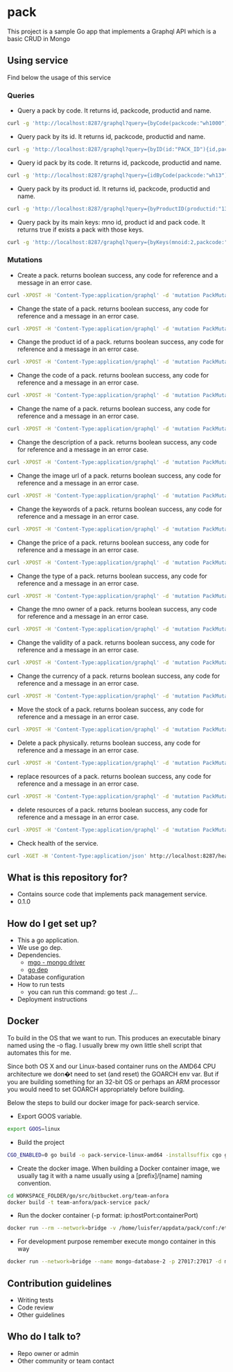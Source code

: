 # pack
This project is a sample Go app that implements a Graphql API which is a basic CRUD in Mongo

## Using service ##

Find below the usage of this service

### Queries ###

* Query a pack by code. It returns id, packcode, productid and name.

```sh
curl -g 'http://localhost:8287/graphql?query={byCode(packcode:"wh1000"){id,packcode,ownerid,resources{name,isfree},prodid,name}}'
```

* Query pack by its id. It returns id, packcode, productid and name.

```sh
curl -g 'http://localhost:8287/graphql?query={byID(id:"PACK_ID"){id,packcode,prodid,name}}'
```

* Query id pack by its code. It returns id, packcode, productid and name.

```sh
curl -g 'http://localhost:8287/graphql?query={idByCode(packcode:"wh13")}'
```

* Query pack by its product id. It returns id, packcode, productid and name.

```sh
curl -g 'http://localhost:8287/graphql?query={byProductID(productid:"13"){id,packcode,prodid,name}}'
```

* Query pack by its main keys: mno id, product id and pack code. It returns true if exists a pack with those keys.

```sh
curl -g 'http://localhost:8287/graphql?query={byKeys(mnoid:2,packcode:"wh13",productid:"13")}'
```

### Mutations ###

* Create a pack. returns boolean success, any code for reference and a message in an error case.

```sh
curl -XPOST -H 'Content-Type:application/graphql' -d 'mutation PackMutation { create(prodid:"1000",packcode:"wh1000",name:"saladino internet",desc:"navega como loco pana",imgurl:"/img/caasi/ss.png",kwds:"internet saladino",price:3400,ownerid:1,type:{id:1,name:"App"},mno:{id:2,name:"Claro"},term:{unit_id:4,unit:"dia",amount:2},currency:{id:3,name:"cop"}) { success, code, msg} }' http://localhost:8287/graphql
```

* Change the state of a pack. returns boolean success, any code for reference and a message in an error case.

```sh
curl -XPOST -H 'Content-Type:application/graphql' -d 'mutation PackMutation { changeState(id:"59dce5b6ea68afcfe60ae8cb",state:1){ success, code, msg} }' http://localhost:8287/graphql
```

* Change the product id of a pack. returns boolean success, any code for reference and a message in an error case.

```sh
curl -XPOST -H 'Content-Type:application/graphql' -d 'mutation PackMutation { changeProductID(id:"59dce5b6ea68afcfe60ae8cb",mnoid:2,productid:"13"){ success, code, msg} }' http://localhost:8287/graphql
```

* Change the code of a pack. returns boolean success, any code for reference and a message in an error case.

```sh
curl -XPOST -H 'Content-Type:application/graphql' -d 'mutation PackMutation { changePackCode(id:"59dce5b6ea68afcfe60ae8cb",mnoid:2,packcode:"wh13"){ success, code, msg} }' http://localhost:8287/graphql
```

* Change the name of a pack. returns boolean success, any code for reference and a message in an error case.

```sh
curl -XPOST -H 'Content-Type:application/graphql' -d 'mutation PackMutation { changeName(id:"59dce5b6ea68afcfe60ae8cb",newname:"Whatsapp weekend 13_1"){ success, code, msg} }' http://localhost:8287/graphql
```

* Change the description of a pack. returns boolean success, any code for reference and a message in an error case.

```sh
curl -XPOST -H 'Content-Type:application/graphql' -d 'mutation PackMutation { changeDescription(id:"59dce5b6ea68afcfe60ae8cb",newdesc:"Whatsapp para el fin de semana, para que hables con tus amigos todo el dia ois."){ success, code, msg} }' http://localhost:8287/graphql
```

* Change the image url of a pack. returns boolean success, any code for reference and a message in an error case.

```sh
curl -XPOST -H 'Content-Type:application/graphql' -d 'mutation PackMutation { changeImageUrl(id:"59dce5b6ea68afcfe60ae8cb",newimgurl:"/appdata/img/whatsappwknd2.png"){ success, code, msg} }' http://localhost:8287/graphql
```

* Change the keywords of a pack. returns boolean success, any code for reference and a message in an error case.

```sh
curl -XPOST -H 'Content-Type:application/graphql' -d 'mutation PackMutation { changeKeywords(id:"59dce5b6ea68afcfe60ae8cb",newkeywords:"internet whatsapp dia fin semana calidad"){ success, code, msg} }' http://localhost:8287/graphql
```

* Change the price of a pack. returns boolean success, any code for reference and a message in an error case.

```sh
curl -XPOST -H 'Content-Type:application/graphql' -d 'mutation PackMutation { changePrice(id:"59dce5b6ea68afcfe60ae8cb",newprice:5601){ success, code, msg} }' http://localhost:8287/graphql
```

* Change the type of a pack. returns boolean success, any code for reference and a message in an error case.

```sh
curl -XPOST -H 'Content-Type:application/graphql' -d 'mutation PackMutation { changeType(id:"59dce5b6ea68afcfe60ae8cb",newtype:{id:2,name:"App2"}){ success, code, msg} }' http://localhost:8287/graphql
```

* Change the mno owner of a pack. returns boolean success, any code for reference and a message in an error case.

```sh
curl -XPOST -H 'Content-Type:application/graphql' -d 'mutation PackMutation { changeMno(id:"59dce5b6ea68afcfe60ae8cb",productid:"13",packcode:"wh13",newmno:{id:5,name:"Virgin"}){ success, code, msg} }' http://localhost:8287/graphql
```

* Change the validity of a pack. returns boolean success, any code for reference and a message in an error case.

```sh
curl -XPOST -H 'Content-Type:application/graphql' -d 'mutation PackMutation { changeValidity(id:"59dce5b6ea68afcfe60ae8cb",newterm:{unit_id:5,unit:"week",amount:2}){ success, code, msg} }' http://localhost:8287/graphql
```

* Change the currency of a pack. returns boolean success, any code for reference and a message in an error case.

```sh
curl -XPOST -H 'Content-Type:application/graphql' -d 'mutation PackMutation { changeCurrency(id:"59dce5b6ea68afcfe60ae8cb",newcurrency:{id:2,name:"pe"}){ success, code, msg} }' http://localhost:8287/graphql
```

* Move the stock of a pack. returns boolean success, any code for reference and a message in an error case.

```sh
curl -XPOST -H 'Content-Type:application/graphql' -d 'mutation PackMutation { moveStock(id:"59ec341d18c4f5ec3732b165",amount:3){ success, code, msg} }' http://localhost:8287/graphql
```

* Delete a pack physically. returns boolean success, any code for reference and a message in an error case.

```sh
curl -XPOST -H 'Content-Type:application/graphql' -d 'mutation PackMutation { delete(id:"59dcf455ea68afcfe60aebd4"){ success, code, msg} }' http://localhost:8287/graphql
```

* replace resources of a pack. returns boolean success, any code for reference and a message in an error case.

```sh
curl -XPOST -H 'Content-Type:application/graphql' -d 'mutation PackMutation { replaceResources(id:"5a12211dcc7c76da03df50f7",newresources:[{id:1,name:"voz",units:"min",amount:200,isfree:false},{id:2,name:"datos",units:"mb",amount:200,isfree:false},{id:3,name:"sms",units:"sms",amount:200,isfree:true}]){ success, code, msg} }' http://localhost:8287/graphql
```

* delete resources of a pack. returns boolean success, any code for reference and a message in an error case.

```sh
curl -XPOST -H 'Content-Type:application/graphql' -d 'mutation PackMutation { deletePackResources (id:"5a07bbc9e82fd55107594491"){ success, code, msg} }' http://localhost:8287/graphql
```

* Check health of the service.

```sh
curl -XGET -H 'Content-Type:application/json' http://localhost:8287/health
```

## What is this repository for? ##

* Contains source code that implements pack management service.
* 0.1.0

## How do I get set up? ##

* This a go application.
* We use go dep.
* Dependencies.
  * [mgo - mongo driver](https://gopkg.in/mgo.v2)
  * [go dep](https://github.com/golang/dep)
* Database configuration
* How to run tests
  * you can run this command: go test ./...
* Deployment instructions

## Docker ##

To build in the OS that we want to run. This produces an executable binary named using the -o flag. I usually brew my own little shell script that automates this for me.

Since both OS X and our Linux-based container runs on the AMD64 CPU architecture we don�t need to set (and reset) the GOARCH env var. But if you are building something for an 32-bit OS or perhaps an ARM processor you would need to set GOARCH appropriately before building.

Below the steps to build our docker image for pack-search service.

* Export GOOS variable.

```sh
export GOOS=linux
```

* Build the project

```sh
CGO_ENABLED=0 go build -o pack-service-linux-amd64 -installsuffix cgo github.com/fernandoocampo/pack
```

* Create the docker image. When building a Docker container image, we usually tag it with a name usually using a [prefix]/[name] naming convention.

```sh
cd WORKSPACE_FOLDER/go/src/bitbucket.org/team-anfora
docker build -t team-anfora/pack-service pack/
```

* Run the docker container (-p format: ip:hostPort:containerPort)

```sh
docker run --rm --network=bridge -v /home/luisfer/appdata/pack/conf:/etc/pack/conf -p 8297:8287 --name pack team-anfora/pack-service
```

* For development purpose remember execute mongo container in this way

```sh
docker run --network=bridge --name mongo-database-2 -p 27017:27017 -d mongo:3.5
```

## Contribution guidelines ##

* Writing tests
* Code review
* Other guidelines

## Who do I talk to? ##

* Repo owner or admin
* Other community or team contact
